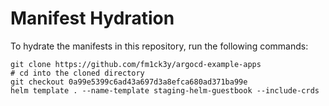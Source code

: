 # Manifest Hydration

To hydrate the manifests in this repository, run the following commands:

```shell
git clone https://github.com/fm1ck3y/argocd-example-apps
# cd into the cloned directory
git checkout 0a99e5399c6ad43a697d3a8efca680ad371ba99e
helm template . --name-template staging-helm-guestbook --include-crds
```
